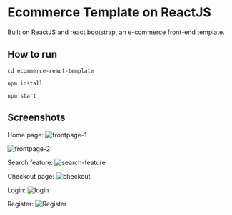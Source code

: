 # Ecommerce Template on ReactJS

Built on ReactJS and react bootstrap, an e-commerce front-end template.

## How to run

`cd ecommerce-react-template`

`npm install`

`npm start`

## Screenshots

Home page:
![frontpage-1](https://i.ibb.co/6X2VZ3G/Screenshot-153.png)

![frontpage-2](https://i.ibb.co/c3YSp9x/Screenshot-154.png)

Search feature:
![search-feature](https://i.ibb.co/m5HXbtP/Screenshot-155.png)

Checkout page:
![checkout](https://i.ibb.co/47DjLTN/Screenshot-156.png)

Login:
![login](https://i.ibb.co/ngw2xmk/Screenshot-157.png)

Register:
![Register](https://i.ibb.co/0KX4Vcc/Screenshot-158.png)
